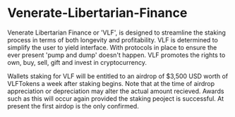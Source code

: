 # Venerate-Libertarian-Finance

Venerate Libertarian Finance or 'VLF', is designed to streamline the staking process in terms of both longevity and profitability.
VLF is determined to simplify the user to yield interface. With protocols in place to ensure the ever present 'pump and dump' doesn't happen. 
VLF promotes the rights to own, buy, sell, gift and invest in cryptocurrency. 

Wallets staking for VLF will be entitled to an airdrop of $3,500 USD worth of VLFTokens a week after staking begins. 
Note that at the time of airdrop appreciation or depreciation may alter the actual amount recieved. 
Awards such as this will occur again provided the staking peoject is successful. At present the first airdop is the only confirmed.

